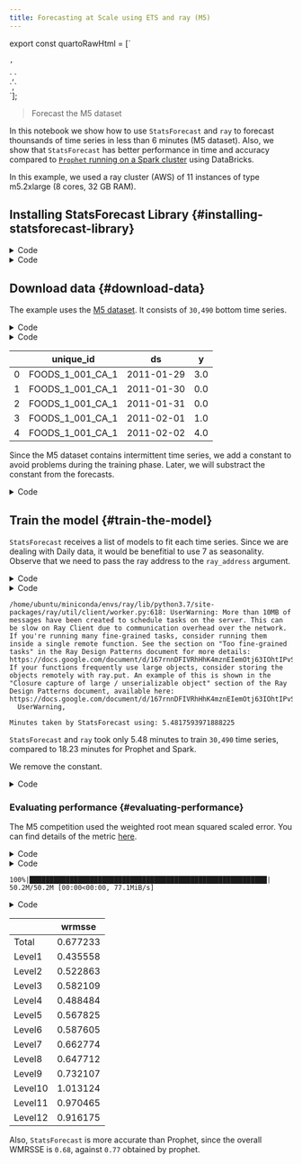 ```yaml
---
title: Forecasting at Scale using ETS and ray (M5)
---
```


export const quartoRawHtml =
[`<div>
<style scoped>
    .dataframe tbody tr th:only-of-type {
        vertical-align: middle;
    }
    .dataframe tbody tr th {
        vertical-align: top;
    }
    .dataframe thead th {
        text-align: right;
    }
</style>
`,`
</div>`,`<div>
<style scoped>
    .dataframe tbody tr th:only-of-type {
        vertical-align: middle;
    }
    .dataframe tbody tr th {
        vertical-align: top;
    }
    .dataframe thead th {
        text-align: right;
    }
</style>
`,`
</div>`];

> Forecast the M5 dataset

In this notebook we show how to use `StatsForecast` and `ray` to
forecast thounsands of time series in less than 6 minutes (M5 dataset).
Also, we show that `StatsForecast` has better performance in time and
accuracy compared to [`Prophet` running on a Spark
cluster](http:nixtla.github.io/statsforecast/examples/Prophet_spark_m5.html)
using DataBricks.

In this example, we used a ray cluster (AWS) of 11 instances of type
m5.2xlarge (8 cores, 32 GB RAM).

## Installing StatsForecast Library {#installing-statsforecast-library}

<details>
<summary>Code</summary>

``` python
%%capture
!pip install "statsforecast[ray]" neuralforecast s3fs pyarrow
```

</details>
<details>
<summary>Code</summary>

``` python
%%capture
from time import time

import pandas as pd
from neuralforecast.data.datasets.m5 import M5, M5Evaluation
from statsforecast import StatsForecast
from statsforecast.models import ETS
```

</details>

## Download data {#download-data}

The example uses the [M5
dataset](https://github.com/Mcompetitions/M5-methods/blob/master/M5-Competitors-Guide.pdf).
It consists of `30,490` bottom time series.

<details>
<summary>Code</summary>

``` python
Y_df = pd.read_parquet('s3://m5-benchmarks/data/train/target.parquet')
Y_df = Y_df.rename(columns={
    'item_id': 'unique_id', 
    'timestamp': 'ds', 
    'demand': 'y'
})
Y_df['ds'] = pd.to_datetime(Y_df['ds'])
```

</details>
<details>
<summary>Code</summary>

``` python
Y_df.head()
```

</details>
<div dangerouslySetInnerHTML={{ __html: quartoRawHtml[0] }} />

|     | unique_id        | ds         | y   |
|-----|------------------|------------|-----|
| 0   | FOODS_1_001_CA_1 | 2011-01-29 | 3.0 |
| 1   | FOODS_1_001_CA_1 | 2011-01-30 | 0.0 |
| 2   | FOODS_1_001_CA_1 | 2011-01-31 | 0.0 |
| 3   | FOODS_1_001_CA_1 | 2011-02-01 | 1.0 |
| 4   | FOODS_1_001_CA_1 | 2011-02-02 | 4.0 |

<div dangerouslySetInnerHTML={{ __html: quartoRawHtml[1] }} />

Since the M5 dataset contains intermittent time series, we add a
constant to avoid problems during the training phase. Later, we will
substract the constant from the forecasts.

<details>
<summary>Code</summary>

``` python
constant = 10
Y_df['y'] += constant
```

</details>

## Train the model {#train-the-model}

`StatsForecast` receives a list of models to fit each time series. Since
we are dealing with Daily data, it would be benefitial to use 7 as
seasonality. Observe that we need to pass the ray address to the
`ray_address` argument.

<details>
<summary>Code</summary>

``` python
fcst = StatsForecast(
    df=Y_df, 
    models=[ETS(season_length=7, model='ZNA')], 
    freq='D', 
    #n_jobs=-1
    ray_address='ray://ADDRESS:10001'
)
```

</details>
<details>
<summary>Code</summary>

``` python
init = time()
Y_hat = fcst.forecast(28)
end = time()
print(f'Minutes taken by StatsForecast using: {(end - init) / 60}')
```

</details>

``` text
/home/ubuntu/miniconda/envs/ray/lib/python3.7/site-packages/ray/util/client/worker.py:618: UserWarning: More than 10MB of messages have been created to schedule tasks on the server. This can be slow on Ray Client due to communication overhead over the network. If you're running many fine-grained tasks, consider running them inside a single remote function. See the section on "Too fine-grained tasks" in the Ray Design Patterns document for more details: https://docs.google.com/document/d/167rnnDFIVRhHhK4mznEIemOtj63IOhtIPvSYaPgI4Fg/edit#heading=h.f7ins22n6nyl. If your functions frequently use large objects, consider storing the objects remotely with ray.put. An example of this is shown in the "Closure capture of large / unserializable object" section of the Ray Design Patterns document, available here: https://docs.google.com/document/d/167rnnDFIVRhHhK4mznEIemOtj63IOhtIPvSYaPgI4Fg/edit#heading=h.1afmymq455wu
  UserWarning,
```

``` text
Minutes taken by StatsForecast using: 5.4817593971888225
```

`StatsForecast` and `ray` took only 5.48 minutes to train `30,490` time
series, compared to 18.23 minutes for Prophet and Spark.

We remove the constant.

<details>
<summary>Code</summary>

``` python
Y_hat['ETS'] -= constant
```

</details>

### Evaluating performance {#evaluating-performance}

The M5 competition used the weighted root mean squared scaled error. You
can find details of the metric
[here](https://github.com/Mcompetitions/M5-methods/blob/master/M5-Competitors-Guide.pdf).

<details>
<summary>Code</summary>

``` python
Y_hat = Y_hat.reset_index().set_index(['unique_id', 'ds']).unstack()
Y_hat = Y_hat.droplevel(0, 1).reset_index()
```

</details>
<details>
<summary>Code</summary>

``` python
*_, S_df = M5.load('./data')
Y_hat = S_df.merge(Y_hat, how='left', on=['unique_id'])
```

</details>

``` text
100%|███████████████████████████████████████████████████████████| 50.2M/50.2M [00:00<00:00, 77.1MiB/s]
```

<details>
<summary>Code</summary>

``` python
M5Evaluation.evaluate(y_hat=Y_hat, directory='./data')
```

</details>
<div dangerouslySetInnerHTML={{ __html: quartoRawHtml[2] }} />

|         | wrmsse   |
|---------|----------|
| Total   | 0.677233 |
| Level1  | 0.435558 |
| Level2  | 0.522863 |
| Level3  | 0.582109 |
| Level4  | 0.488484 |
| Level5  | 0.567825 |
| Level6  | 0.587605 |
| Level7  | 0.662774 |
| Level8  | 0.647712 |
| Level9  | 0.732107 |
| Level10 | 1.013124 |
| Level11 | 0.970465 |
| Level12 | 0.916175 |

<div dangerouslySetInnerHTML={{ __html: quartoRawHtml[3] }} />

Also, `StatsForecast` is more accurate than Prophet, since the overall
WMRSSE is `0.68`, against `0.77` obtained by prophet.

